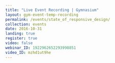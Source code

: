 ```yaml
---
title: "Live Event Recording | Gymnasium"
layout: gym-event-temp-recording
permalink: /events/state_of_responsive_design/
collection: events
date: 2016-10-31
landing: true
register: true
video: false
webinar_ID: 1922962652293998851
video_ID: mzhd1ut9he
---
```

